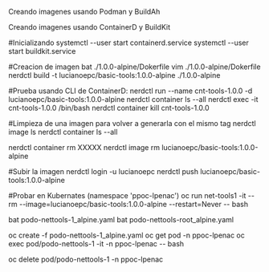 Creando imagenes usando Podman y BuildAh


Creando imagenes usando ContainerD y BuildKit


#Inicializando
systemctl --user start containerd.service
systemctl --user start buildkit.service

#Creacion de imagen
bat ./1.0.0-alpine/Dokerfile
vim ./1.0.0-alpine/Dokerfile
nerdctl build -t lucianoepc/basic-tools:1.0.0-alpine ./1.0.0-alpine


#Prueba usando CLI de ContainerD:
nerdctl run --name cnt-tools-1.0.0 -d lucianoepc/basic-tools:1.0.0-alpine
nerdctl container ls --all
nerdctl exec -it cnt-tools-1.0.0 /bin/bash
nerdctl container kill cnt-tools-1.0.0


#Limpieza de una imagen para volver a generarla con el mismo tag
nerdctl image ls
nerdctl container ls --all

nerdctl container rm XXXXX
nerdctl image rm lucianoepc/basic-tools:1.0.0-alpine


#Subir la imagen 
nerdctl login -u lucianoepc
nerdctl push lucianoepc/basic-tools:1.0.0-alpine

#Probar en Kubernates (namespace 'ppoc-lpenac')
oc run net-tools1 -it --rm --image=lucianoepc/basic-tools:1.0.0-alpine --restart=Never -- bash

bat podo-nettools-1_alpine.yaml
bat podo-nettools-root_alpine.yaml

oc create -f podo-nettools-1_alpine.yaml
oc get pod -n ppoc-lpenac
oc exec pod/podo-nettools-1 -it -n ppoc-lpenac -- bash

oc delete pod/podo-nettools-1 -n ppoc-lpenac


